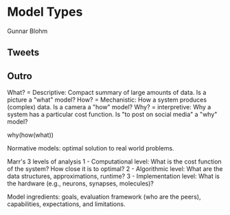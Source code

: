 # Model Types

Gunnar Blohm

## Tweets

## Outro

What? = Descriptive: Compact summary of large amounts of data. Is a picture a "what" model?
How? = Mechanistic: How a system produces (complex) data. Is a camera a "how" model?
Why? = interpretive: Why a system has a particular cost function. Is "to post on social media" a "why" model?

why(how(what))

Normative models: optimal solution to real world problems.

Marr's 3 levels of analysis
    1 - Computational level: What is the cost function of the system? How close it is to optimal?
    2 - Algorithmic level: What are the data structures, approximations, runtime?
    3 - Implementation level: What is the hardware (e.g., neurons, synapses, molecules)?

Model ingredients: goals, evaluation framework (who are the peers), capabilities, expectations, and limitations.
